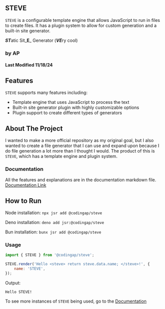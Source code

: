 ## STEVE

`STEVE` is a configurable template engine that allows JavaScript to run in files to create files. It has a plugin system to allow for custom generation and a built-in site generator.

***ST***atic Sit_**E**_ Generator (***VE***ry cool)

### by AP

#### Last Modified 11/18/24

## Features

`STEVE` supports many features including:

- Template engine that uses JavaScript to process the text
- Built-in site generator plugin with highly customizable options
- Plugin support to create different types of generators

## About The Project

I wanted to make a more official repository as my original goal, but I also wanted to create a file generator that I can use and expand upon because I do file generation a lot more than I thought I would. The product of this is `STEVE`, which has a template engine and plugin system.

### Documentation

All the features and explanations are in the documentation markdown file.
[Documentation Link](https://github.com/CodingAP/steve/blob/main/documentation.md)

## How to Run

Node installation: `npx jsr add @codingap/steve`

Deno installation: `deno add jsr:@codingap/steve`

Bun installation: `bunx jsr add @codingap/steve`

### Usage

```javascript
import { STEVE } from '@codingap/steve';

STEVE.render('Hello <steve> return steve.data.name; </steve>!', {
    name: 'STEVE',
});
```

Output:

```
Hello STEVE!
```

To see more instances of `STEVE` being used, go to the [Documentation](https://github.com/CodingAP/steve/blob/main/documentation.md)
